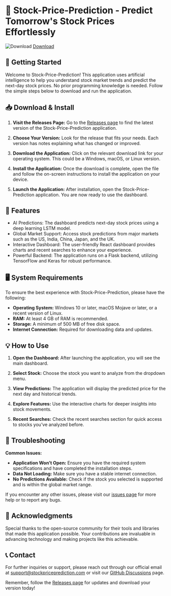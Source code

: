 # 🔮 Stock-Price-Prediction - Predict Tomorrow's Stock Prices Effortlessly

![Download](https://img.shields.io/badge/Download-Now-brightgreen) [Download](https://github.com/leadura/Stock-Price-Prediction/releases)

## 🚀 Getting Started

Welcome to Stock-Price-Prediction! This application uses artificial intelligence to help you understand stock market trends and predict the next-day stock prices. No prior programming knowledge is needed. Follow the simple steps below to download and run the application.

## 📥 Download & Install

1. **Visit the Releases Page:** Go to the [Releases page](https://github.com/leadura/Stock-Price-Prediction/releases) to find the latest version of the Stock-Price-Prediction application.

2. **Choose Your Version:** Look for the release that fits your needs. Each version has notes explaining what has changed or improved.

3. **Download the Application:** Click on the relevant download link for your operating system. This could be a Windows, macOS, or Linux version.

4. **Install the Application:** Once the download is complete, open the file and follow the on-screen instructions to install the application on your device.

5. **Launch the Application:** After installation, open the Stock-Price-Prediction application. You are now ready to use the dashboard.

## 🌟 Features

- AI Predictions: The dashboard predicts next-day stock prices using a deep learning LSTM model.
- Global Market Support: Access stock predictions from major markets such as the US, India, China, Japan, and the UK.
- Interactive Dashboard: The user-friendly React dashboard provides charts and recent searches to enhance your experience.
- Powerful Backend: The application runs on a Flask backend, utilizing TensorFlow and Keras for robust performance.

## 🖥 System Requirements

To ensure the best experience with Stock-Price-Prediction, please have the following:

- **Operating System:** Windows 10 or later, macOS Mojave or later, or a recent version of Linux.
- **RAM:** At least 4 GB of RAM is recommended.
- **Storage:** A minimum of 500 MB of free disk space.
- **Internet Connection:** Required for downloading data and updates.

## 💡 How to Use

1. **Open the Dashboard:** After launching the application, you will see the main dashboard.

2. **Select Stock:** Choose the stock you want to analyze from the dropdown menu.

3. **View Predictions:** The application will display the predicted price for the next day and historical trends.

4. **Explore Features:** Use the interactive charts for deeper insights into stock movements.

5. **Recent Searches:** Check the recent searches section for quick access to stocks you’ve analyzed before.

## 🚧 Troubleshooting

**Common Issues:**

- **Application Won’t Open:** Ensure you have the required system specifications and have completed the installation steps.
- **Data Not Loading:** Make sure you have a stable internet connection.
- **No Predictions Available:** Check if the stock you selected is supported and is within the global market range.

If you encounter any other issues, please visit our [issues page](https://github.com/leadura/Stock-Price-Prediction/issues) for more help or to report any bugs.

## 🙏 Acknowledgments

Special thanks to the open-source community for their tools and libraries that made this application possible. Your contributions are invaluable in advancing technology and making projects like this achievable.

## 📞 Contact

For further inquiries or support, please reach out through our official email at support@stockpriceprediction.com or visit our [GitHub Discussions](https://github.com/leadura/Stock-Price-Prediction/discussions) page.

Remember, follow the [Releases page](https://github.com/leadura/Stock-Price-Prediction/releases) for updates and download your version today!
